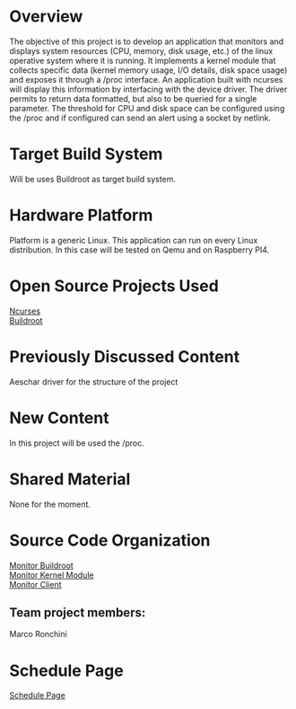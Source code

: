 
# Overview
The objective of this project is to develop an application that monitors and displays system resources (CPU, memory, disk usage, etc.) of the linux operative system where it is running. It implements a kernel module that collects specific data (kernel memory usage, I/O details, disk space usage) and exposes it through a /proc interface. An application built with ncurses will display this information by interfacing with the device driver. The driver permits to return data formatted, but also to be queried for a single parameter. The threshold for CPU and disk space can be configured using the /proc and if configured can send an alert using a socket by netlink.


# Target Build System
Will be uses Buildroot as target build system.

# Hardware Platform
Platform is a generic Linux. This application can run on every Linux distribution. In this case will be tested on Qemu and on Raspberry PI4.

# Open Source Projects Used
[Ncurses](https://invisible-island.net/ncurses/) <br>
[Buildroot](https://buildroot.org/)

# Previously Discussed Content
Aeschar driver for the structure of the project

# New Content
In this project will be used the /proc.

# Shared Material
None for the moment.

# Source Code Organization

[Monitor Buildroot](https://github.com/cu-ecen-aeld/final-project-marcoronk) <br>
[Monitor Kernel Module](https://github.com/marcoronk/rm_kernel) <br>
[Monitor Client](https://github.com/marcoronk/rm_client) <br>



## Team project members:

Marco Ronchini

# Schedule Page
[Schedule Page](https://github.com/users/marcoronk/projects/5/views/1)
